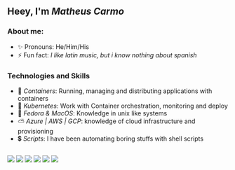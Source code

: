 ## Heey, I'm *Matheus Carmo*
### About me:
- ✨ Pronouns: He/Him/His
- ⚡ Fun fact: *I like latin music, but i know nothing about spanish* 
### Technologies and Skills 
- 🐳 *Containers*: Running, managing and distributing applications with containers
- 🐋 *Kubernetes*: Work with Container orchestration, monitoring and deploy 
- 🧢 *Fedora & MacOS*: Knowledge in unix like systems
- ⛅ *Azure | AWS | GCP*: knowledge of cloud infrastructure and provisioning
- 💲 *Scripts*: I have been automating boring stuffs with shell scripts
##
<div> 
  <a href="https://www.instagram.com/theuz_c/" target="_blank"><img src="https://img.shields.io/badge/-Instagram-%23E4405F?style=for-the-badge&logo=instagram&logoColor=white" target="_blank"></a>
  <a href="https://www.tiktok.com/@theuz_cz?lang=pt-BR" target="_blank"><img src="https://img.shields.io/badge/TikTok-000000?style=for-the-badge&logo=tiktok&logoColor=white" target="_blank"></a> 
  <a href = "mailto:matheuscarmo1108@gmail.com"><img src="https://img.shields.io/badge/-Gmail-%23333?style=for-the-badge&logo=gmail&logoColor=white" target="_blank"></a>
  <a href="https://www.linkedin.com/in/matheus-carmo-564665195/" target="_blank"><img src="https://img.shields.io/badge/-LinkedIn-%230077B5?style=for-the-badge&logo=linkedin&logoColor=white" target="_blank"></a>  
  <a href="https://www.facebook.com/matheus.docarmodeoliveira/" target="_blank"><img src="https://img.shields.io/badge/Facebook-1877F2?style=for-the-badge&logo=facebook&logoColor=white" target="_blank"></a>
  <a href="https://twitter.com/theuz_cz"  target="_blank"><img src="https://img.shields.io/badge/Twitter-1DA1F2?style=for-the-badge&logo=twitter&logoColor=white" target="_blank"></a>
</div>
